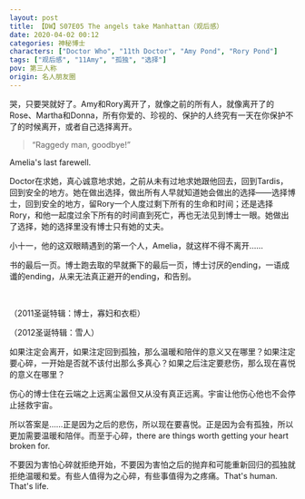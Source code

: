 ```yaml
---
layout: post
title: 【DW】S07E05 The angels take Manhattan（观后感）
date: 2020-04-02 00:12
categories: 神秘博士
characters: ["Doctor Who", "11th Doctor", "Amy Pond", "Rory Pond"]
tags: ["观后感", "11Amy", "孤独", "选择"]
pov: 第三人称
origin: 名人朋友圈
---
```


哭，只要哭就好了。Amy和Rory离开了，就像之前的所有人，就像离开了的Rose、Martha和Donna，所有你爱的、珍视的、保护的人终究有一天在你保护不了的时候离开，或者自己选择离开。

> “Raggedy man, goodbye!”

Amelia's last farewell.

Doctor在求她，真心诚意地求她，之前从未有过地求她跟他回去，回到Tardis，回到安全的地方。她在做出选择，做出所有人早就知道她会做出的选择——选择博士，回到安全的地方，留Rory一个人度过剩下所有的生命和时间；还是选择Rory，和他一起度过余下所有的时间直到死亡，再也无法见到博士一眼。她做出了选择，她的选择里没有博士只有她的丈夫。

小十一，他的这双眼睛遇到的第一个人，Amelia，就这样不得不离开……

书的最后一页。博士跑去取的早就撕下的最后一页，博士讨厌的ending，一语成谶的ending，从来无法真正避开的ending，和告别。

<br>

（2011圣诞特辑：博士，寡妇和衣柜）

（2012圣诞特辑：雪人）

如果注定会离开，如果注定回到孤独，那么温暖和陪伴的意义又在哪里？如果注定要心碎，一开始是否就不该付出那么多真心？如果之后注定要悲伤，那么现在喜悦的意义在哪里？

伤心的博士住在云端之上远离尘嚣但又从没有真正远离。宇宙让他伤心他也不会停止拯救宇宙。

所以答案是……正是因为之后的悲伤，所以现在要喜悦。正是因为会有孤独，所以更加需要温暖和陪伴。而至于心碎，there are things worth getting your heart broken for.

不要因为害怕心碎就拒绝开始，不要因为害怕之后的抛弃和可能重新回归的孤独就拒绝温暖和爱。有些人值得为之心碎，有些事值得为之疼痛。That's human. That's life.
